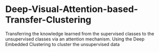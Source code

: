 # Deep-Visual-Attention-based-Transfer-Clustering
Transferring the knowledge learned from the supervised classes to the unsupervised classes via an attention mechanism. Using the Deep Embedded Clustering to cluster the unsupervised data
